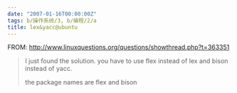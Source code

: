 ```yaml
---
date: "2007-01-16T00:00:00Z"
tags: b/操作系统/3, b/编程/2/a
title: lex&yacc@ubuntu
---
```


FROM: <http://www.linuxquestions.org/questions/showthread.php?t=363351>

> I just found the solution.
> you have to use flex instead of lex
> and bison instead of yacc.
> 
> the package names are flex and bison
